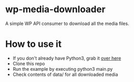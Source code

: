 # wp-media-downloader
A simple WP API consumer to download all the media files.

# How to use it
* If you don't already have Python3, grab it [over here](https://www.python.org/downloads/)
* Clone this repo
* Run the example by executing python3 main.py
* Check contents of data/ for all downloaded media
